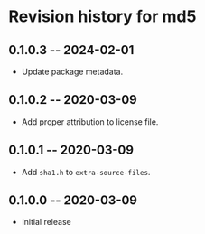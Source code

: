# Revision history for md5

## 0.1.0.3 -- 2024-02-01

* Update package metadata.

## 0.1.0.2 -- 2020-03-09

* Add proper attribution to license file.

## 0.1.0.1 -- 2020-03-09

* Add `sha1.h` to `extra-source-files`.

## 0.1.0.0 -- 2020-03-09

* Initial release
